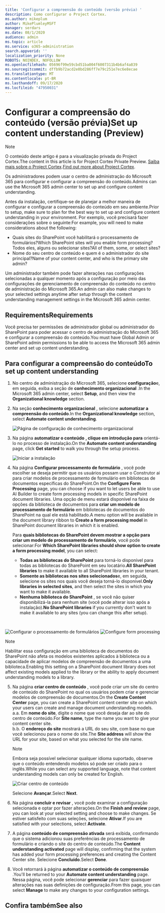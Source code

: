 ```yaml
---
title: 'Configurar a compreensão do conteúdo (versão prévia) '
description: Como configurar o Project Cortex.
ms.author: mikeplum
author: MikePlumleyMSFT
manager: serdars
ms.date: 08/1/2020
audience: admin
ms.topic: article
ms.service: o365-administration
search.appverid: ''
localization_priority: None
ROBOTS: NOINDEX, NOFOLLOW
ms.openlocfilehash: 05696f99e59cbd51ba004f6007311b4b6af4a839
ms.sourcegitcommit: dffb9b72acd2e0bd286ff7e79c251e7ec6e8ecae
ms.translationtype: MT
ms.contentlocale: pt-BR
ms.lasthandoff: 09/17/2020
ms.locfileid: "47950031"
---
```

# <a name="set-up-content-understanding-preview"></a><span data-ttu-id="13f53-103">Configurar a compreensão do conteúdo (versão prévia)</span><span class="sxs-lookup"><span data-stu-id="13f53-103">Set up content understanding (Preview)</span></span>

> [!Note] 
> <span data-ttu-id="13f53-104">O conteúdo deste artigo é para a visualização privada do Project Cortex.</span><span class="sxs-lookup"><span data-stu-id="13f53-104">The content in this article is for Project Cortex Private Preview.</span></span> <span data-ttu-id="13f53-105">[Saiba mais sobre o Project Cortex](https://aka.ms/projectcortex).</span><span class="sxs-lookup"><span data-stu-id="13f53-105">[Find out more about Project Cortex](https://aka.ms/projectcortex).</span></span>

<span data-ttu-id="13f53-106">Os administradores podem usar o centro de administração do Microsoft 365 para configurar e configurar a compreensão do conteúdo.</span><span class="sxs-lookup"><span data-stu-id="13f53-106">Admins can use the Microsoft 365 admin center to set up and configure content understanding.</span></span> 

<span data-ttu-id="13f53-107">Antes da instalação, certifique-se de planejar a melhor maneira de configurar e configurar a compreensão do conteúdo em seu ambiente.</span><span class="sxs-lookup"><span data-stu-id="13f53-107">Prior to setup, make sure to plan for the best way to set up and configure content understanding in your environment.</span></span> <span data-ttu-id="13f53-108">Por exemplo, você precisará fazer considerações sobre o seguinte:</span><span class="sxs-lookup"><span data-stu-id="13f53-108">For example, you will need to make considerations about the following:</span></span>
- <span data-ttu-id="13f53-109">Quais sites do SharePoint você habilitará o processamento de formulários?</span><span class="sxs-lookup"><span data-stu-id="13f53-109">Which SharePoint sites will you enable form processing?</span></span> <span data-ttu-id="13f53-110">Todos eles, alguns ou selecionar sites?</span><span class="sxs-lookup"><span data-stu-id="13f53-110">All of them, some, or select sites?</span></span>
- <span data-ttu-id="13f53-111">Nome do seu centro de conteúdo e quem é o administrador do site principal?</span><span class="sxs-lookup"><span data-stu-id="13f53-111">Name of your content center, and who is the primary site admin?</span></span>

<span data-ttu-id="13f53-112">Um administrador também pode fazer alterações nas configurações selecionadas a qualquer momento após a configuração por meio das configurações de gerenciamento de compreensão do conteúdo no centro de administração do Microsoft 365.</span><span class="sxs-lookup"><span data-stu-id="13f53-112">An admin can also make changes to your selected settings anytime after setup through the content understanding management settings in the Microsoft 365 admin center.</span></span>


## <a name="requirements"></a><span data-ttu-id="13f53-113">Requirements</span><span class="sxs-lookup"><span data-stu-id="13f53-113">Requirements</span></span> 
<span data-ttu-id="13f53-114">Você precisa ter permissões de administrador global ou administrador do SharePoint para poder acessar o centro de administração do Microsoft 365 e configurar a compreensão do conteúdo.</span><span class="sxs-lookup"><span data-stu-id="13f53-114">You must have Global Admin or SharePoint admin permissions to be able to access the Microsoft 365 admin center and set up content understanding.</span></span>


## <a name="to-set-up-content-understanding"></a><span data-ttu-id="13f53-115">Para configurar a compreensão do conteúdo</span><span class="sxs-lookup"><span data-stu-id="13f53-115">To set up content understanding</span></span>

1. <span data-ttu-id="13f53-116">No centro de administração do Microsoft 365, selecione **configuração**e, em seguida, exiba a seção de **conhecimento organizacional** .</span><span class="sxs-lookup"><span data-stu-id="13f53-116">In the Microsoft 365 admin center, select **Setup**, and then view the **Organizational knowledge** section.</span></span>
2. <span data-ttu-id="13f53-117">Na seção **conhecimento organizacional** , selecione **automatizar a compreensão do conteúdo**.</span><span class="sxs-lookup"><span data-stu-id="13f53-117">In the **Organizational knowledge** section, select **Automate content understanding**.</span></span><br/>

    ![Página de configuração de conhecimento organizacional](../media/content-understanding/admin-org-knowledge-options.png)</br>

3. <span data-ttu-id="13f53-119">Na página **automatizar o conteúdo** **, clique em introdução para** orientá-lo no processo de instalação.</span><span class="sxs-lookup"><span data-stu-id="13f53-119">On the **Automate content understanding** page, click **Get started** to walk you through the setup process.</span></span><br/>

    ![Iniciar a instalação](../media/content-understanding/admin-content-understanding-get-started.png)</br>


4. <span data-ttu-id="13f53-121">Na página **Configurar processamento de formulário** , você pode escolher se deseja permitir que os usuários possam usar o Construtor ai para criar modelos de processamento de formulário em bibliotecas de documentos específicas do SharePoint.</span><span class="sxs-lookup"><span data-stu-id="13f53-121">On the **Configure Form Processing** page, you can choose if you want to let users be able to use AI Builder to create form processing models in specific SharePoint document libraries.</span></span> <span data-ttu-id="13f53-122">Uma opção de menu estará disponível na faixa de opções da biblioteca de documentos para **criar um modelo de processamento de formulário** em bibliotecas de documentos do SharePoint na qual ele está habilitado.</span><span class="sxs-lookup"><span data-stu-id="13f53-122">A menu option will be available in the document library ribbon to **Create a form processing model** in SharePoint document libraries in which it is enabled.</span></span>
 
     <span data-ttu-id="13f53-123">Para **quais bibliotecas do SharePoint devem mostrar a opção para criar um modelo de processamento de formulário**, você pode selecionar:</span><span class="sxs-lookup"><span data-stu-id="13f53-123">For **Which SharePoint libraries should show option to create a form processing model**, you can select:</span></span></br>
    - <span data-ttu-id="13f53-124">**Todas as bibliotecas do SharePoint** para torná-lo disponível para todas as bibliotecas do SharePoint em seu locatário.</span><span class="sxs-lookup"><span data-stu-id="13f53-124">**All SharePoint libraries** to make it available to all SharePoint libraries in your tenant.</span></span></br>
    - <span data-ttu-id="13f53-125">**Somente as bibliotecas nos sites selecionados**e, em seguida, selecione os sites nos quais você deseja torná-lo disponível.</span><span class="sxs-lookup"><span data-stu-id="13f53-125">**Only libraries in selected sites**, and then select the sites in which you want to make it available.</span></span></br>
    - <span data-ttu-id="13f53-126">**Nenhuma biblioteca do SharePoint** , se você não quiser disponibilizá-la para nenhum site (você pode alterar isso após a instalação).</span><span class="sxs-lookup"><span data-stu-id="13f53-126">**No SharePoint libraries** if you currently don't want to make it available to any sites (you can change this after setup).</span></span>
</br>

   <span data-ttu-id="13f53-127">![Configurar o processamento de formulários](../media/content-understanding/admin-configforms.png)
</span><span class="sxs-lookup"><span data-stu-id="13f53-127">![Configure form processing](../media/content-understanding/admin-configforms.png)
</span></span></br>

   > [!Note]
   > <span data-ttu-id="13f53-128">Habilitar essa configuração em uma biblioteca de documentos do SharePoint não afeta os modelos existentes aplicados à biblioteca ou a capacidade de aplicar modelos de compreensão de documentos a uma biblioteca.</span><span class="sxs-lookup"><span data-stu-id="13f53-128">Enabling this setting on a SharePoint document library does not affect existing models applied to the library or the ability to apply document understanding models to a library.</span></span> 

    
5. <span data-ttu-id="13f53-129">Na página **criar centro de conteúdo** , você pode criar um site do centro de conteúdo do SharePoint no qual os usuários podem criar e gerenciar modelos de compreensão de documentos.</span><span class="sxs-lookup"><span data-stu-id="13f53-129">On the **Create Content Center** page, you can create a SharePoint content center site on which your users can create and manage document understanding models.</span></span> </br>
    <span data-ttu-id="13f53-130">a.</span><span class="sxs-lookup"><span data-stu-id="13f53-130">a.</span></span> <span data-ttu-id="13f53-131">Em **nome do site**, digite o nome que você deseja dar ao site do centro de conteúdo.</span><span class="sxs-lookup"><span data-stu-id="13f53-131">For **Site name**, type the name you want to give your content center site.</span></span></br>
    <span data-ttu-id="13f53-132">b.</span><span class="sxs-lookup"><span data-stu-id="13f53-132">b.</span></span> <span data-ttu-id="13f53-133">O **endereço do site** mostrará a URL do seu site, com base no que você selecionou para o nome do site.</span><span class="sxs-lookup"><span data-stu-id="13f53-133">The **Site address** will show the URL for your site, based on what you selected for the site name.</span></span></br>

    > [!Note] 
    > <span data-ttu-id="13f53-134">Embora seja possível selecionar qualquer idioma suportado, observe que o conteúdo entendendo modelos só pode ser criado para o inglês.</span><span class="sxs-lookup"><span data-stu-id="13f53-134">While you can select any supported language, note that content understanding models can only be created for English.</span></span></br>

      ![Criar centro de conteúdo](../media/content-understanding/admin-cu-create-cc.png)</br>


    <span data-ttu-id="13f53-136">Selecione **Avançar**.</span><span class="sxs-lookup"><span data-stu-id="13f53-136">Select **Next**.</span></span>
6. <span data-ttu-id="13f53-137">Na página **concluir e revisar** , você pode examinar a configuração selecionada e optar por fazer alterações.</span><span class="sxs-lookup"><span data-stu-id="13f53-137">On the **Finish and review** page, you can look at your selected setting and choose to make changes.</span></span> <span data-ttu-id="13f53-138">Se estiver satisfeito com suas seleções, selecione **Ativar**.</span><span class="sxs-lookup"><span data-stu-id="13f53-138">If you are satisfied with your selections, select **Activate**.</span></span>



7. <span data-ttu-id="13f53-139">A página **conteúdo de compreensão ativada** será exibida, confirmando que o sistema adicionou suas preferências de processamento de formulário e criando o site do centro de conteúdo.</span><span class="sxs-lookup"><span data-stu-id="13f53-139">The **Content understanding activated** page will display, confirming that the system has added your form processing preferences and creating the Content Center site.</span></span> <span data-ttu-id="13f53-140">Selecione **Concluído**.</span><span class="sxs-lookup"><span data-stu-id="13f53-140">Select **Done**.</span></span>

8. <span data-ttu-id="13f53-141">Você retornará à página **automatizar o conteúdo de compreensão** .</span><span class="sxs-lookup"><span data-stu-id="13f53-141">You'll be returned to your **Automate content understanding** page.</span></span> <span data-ttu-id="13f53-142">Nessa página, você pode selecionar **gerenciar** para fazer quaisquer alterações nas suas definições de configuração.</span><span class="sxs-lookup"><span data-stu-id="13f53-142">From this page, you can select **Manage** to make any changes to your configuration settings.</span></span> 

## <a name="see-also"></a><span data-ttu-id="13f53-143">Confira também</span><span class="sxs-lookup"><span data-stu-id="13f53-143">See also</span></span>



  






